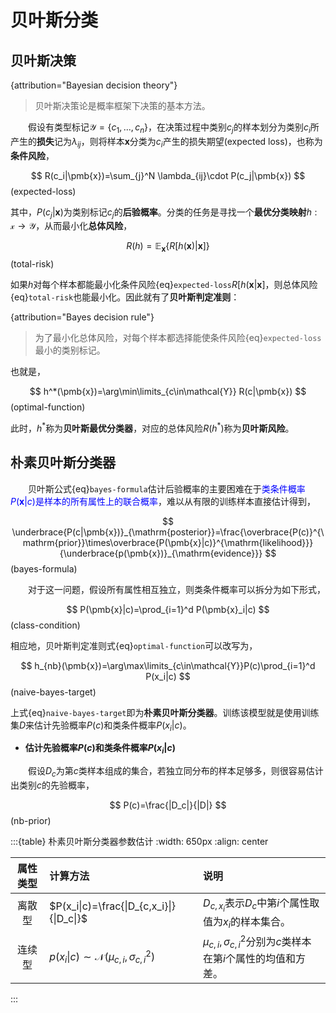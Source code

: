 # 贝叶斯分类

## 贝叶斯决策

{attribution="Bayesian decision theory"}
> 贝叶斯决策论是概率框架下决策的基本方法。

&emsp;&emsp;假设有类型标记$\mathcal{Y}=\{c_1,...,c_n\}$，在决策过程中类别$c_j$的样本划分为类别$c_i$所产生的**损失**记为$\lambda_{ij}$，则将样本$\pmb{x}$分类为$c_i$产生的损失期望(expected loss)，也称为**条件风险**，

$$
R(c_i|\pmb{x})=\sum_{j}^N \lambda_{ij}\cdot P(c_j|\pmb{x})
$$(expected-loss)

其中，$P(c_j|\pmb{x})$为类别标记$c_j$的**后验概率**。分类的任务是寻找一个**最优分类映射**$h:\mathcal{x}\rightarrow \mathcal{Y}$，从而最小化**总体风险**，

$$
R(h)=\mathbb{E}_{\pmb{x}}\{R[h(\pmb{x})|\pmb{x}]\}
$$(total-risk)

如果$h$对每个样本都能最小化条件风险{eq}`expected-loss`$R[h(\pmb{x}|\pmb{x}]$，则总体风险{eq}`total-risk`也能最小化。因此就有了**贝叶斯判定准则**：

{attribution="Bayes decision rule"}
> 为了最小化总体风险，对每个样本都选择能使条件风险{eq}`expected-loss`最小的类别标记。

也就是，

$$
h^*(\pmb{x})=\arg\min\limits_{c\in\mathcal{Y}} R(c|\pmb{x})
$$(optimal-function)

此时，$h^*$称为**贝叶斯最优分类器**，对应的总体风险$R(h^*)$称为**贝叶斯风险**。

## 朴素贝叶斯分类器


&emsp;&emsp;贝叶斯公式{eq}`bayes-formula`估计后验概率的主要困难在于<font color="blue">类条件概率$P(\pmb{x}|c)$是样本的所有属性上的联合概率</font>，难以从有限的训练样本直接估计得到，

$$
\underbrace{P(c|\pmb{x})}_{\mathrm{posterior}}=\frac{\overbrace{P(c)}^{\mathrm{prior}}\times\overbrace{P(\pmb{x}|c)}^{\mathrm{likelihood}}}{\underbrace{p(\pmb{x})}_{\mathrm{evidence}}}
$$(bayes-formula)

&emsp;&emsp;对于这一问题，假设所有属性相互独立，则类条件概率可以拆分为如下形式，

$$
P(\pmb{x}|c)=\prod_{i=1}^d P(\pmb{x}_i|c)
$$(class-condition)

相应地，贝叶斯判定准则式{eq}`optimal-function`可以改写为，

$$
h_{nb}(\pmb{x})=\arg\max\limits_{c\in\mathcal{Y}}P(c)\prod_{i=1}^d P(x_i|c)
$$(naive-bayes-target)

上式{eq}`naive-bayes-target`即为**朴素贝叶斯分类器**。训练该模型就是使用训练集$D$来估计先验概率$P(c)$和类条件概率$P(x_i|c)$。

- **估计先验概率$P(c)$和类条件概率$P(x_i|c)$**

&emsp;&emsp;假设$D_c$为第$c$类样本组成的集合，若独立同分布的样本足够多，则很容易估计出类别$c$的先验概率，

$$
P(c)=\frac{|D_c|}{|D|}
$$(nb-prior)

:::{table} 朴素贝叶斯分类器参数估计
:width: 650px
:align: center

|属性类型 | 计算方法 | 说明 |
| :--: | :--- | :---|
| 离散型 |  $P(x_i\|c)=\frac{\|D_{c,x_i}\|}{\|D_c\|}$    | $D_{c,x_i}$表示$D_c$中第$i$个属性取值为$x_i$的样本集合。|
|  连续型   |$p(x_i\|c)\sim \mathcal{N}(\mu_{c,i},\sigma^2_{c,i})$      | $\mu_{c,i},\sigma^2_{c,i}$分别为$c$类样本在第$i$个属性的均值和方差。 |

:::




